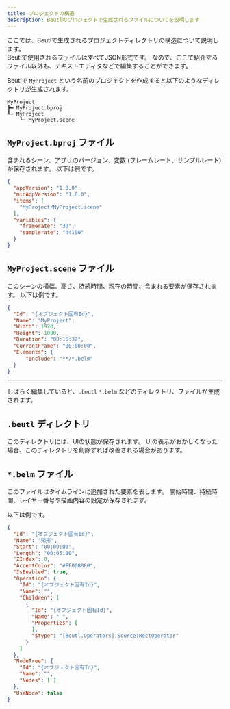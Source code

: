 ```yaml
---
title: プロジェクトの構造
description: Beutlのプロジェクトで生成されるファイルについてを説明します
---
```


ここでは、Beutlで生成されるプロジェクトディレクトリの構造について説明します。  
Beutlで使用されるファイルはすべてJSON形式です。
なので、ここで紹介するファイル以外も、テキストエディタなどで編集することができます。

Beutlで `MyProject` という名前のプロジェクトを作成すると以下のようなディレクトリが生成されます。
```
MyProject
┣━ MyProject.bproj
┗━ MyProject
    ┗━ MyProject.scene
```

## `MyProject.bproj` ファイル
含まれるシーン、アプリのバージョン、変数 (フレームレート、サンプルレート) が保存されます。
以下は例です。
```json
{
  "appVersion": "1.0.0",
  "minAppVersion": "1.0.0",
  "items": [
    "MyProject/MyProject.scene"
  ],
  "variables": {
    "framerate": "30",
    "samplerate": "44100"
  }
}
```

## `MyProject.scene` ファイル
このシーンの横幅、高さ、持続時間、現在の時間、含まれる要素が保存されます。
以下は例です。
```json
{
  "Id": "{オブジェクト固有Id}",
  "Name": "MyProject",
  "Width": 1920,
  "Height": 1080,
  "Duration": "00:16:32",
  "CurrentFrame": "00:00:00",
  "Elements": {
      "Include": "**/*.belm"
  }
}
```

----
しばらく編集していると、`.beutl` `*.belm` などのディレクトリ、ファイルが生成されます。

## `.beutl` ディレクトリ
このディレクトリには、UIの状態が保存されます。
UIの表示がおかしくなった場合、このディレクトリを削除すれば改善される場合があります。

## `*.belm` ファイル
このファイルはタイムラインに追加された要素を表します。
開始時間、持続時間、レイヤー番号や描画内容の設定が保存されます。

以下は例です。
```json
{
  "Id": "{オブジェクト固有Id}",
  "Name": "矩形",
  "Start": "00:00:00",
  "Length": "00:05:00",
  "ZIndex": 0,
  "AccentColor": "#FF008080",
  "IsEnabled": true,
  "Operation": {
    "Id": "{オブジェクト固有Id}",
    "Name": "",
    "Children": [
      {
        "Id": "{オブジェクト固有Id}",
        "Name": " ",
        "Properties": [
        ],
        "$type": "[Beutl.Operators].Source:RectOperator"
      }
    ]
  },
  "NodeTree": {
    "Id": "{オブジェクト固有Id}",
    "Name": "",
    "Nodes": [ ]
  },
  "UseNode": false
}
```

